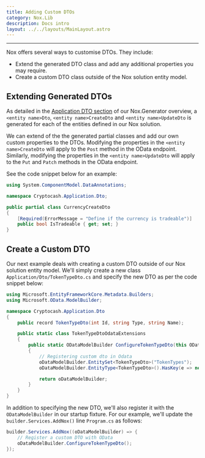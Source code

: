 ```yaml
---
title: Adding Custom DTOs
category: Nox.Lib
description: Docs intro
layout: ../../layouts/MainLayout.astro
---
```

***
Nox offers several ways to customise DTOs. They include:

- Extend the generated DTO class and add any additional properties you may require.
- Create a custom DTO class outside of the Nox solution entity model.

## Extending Generated DTOs

As detailed in the [Application DTO section](https://noxorg.dev/en/nox-generator-overview/#application-dtos) of our Nox.Generator overview, a `<entity name>Dto`, `<entity name>CreateDto` and `<entity name>UpdateDto` is generated for each of the entities defined in our Nox solution.

We can extend of the the generated partial classes and add our own custom properties to the DTOs. Modifying the properties in the `<entity name>CreateDto` will apply to the `Post` method in the OData endpoint. Similarly, modifying the properties in the `<entity name>UpdateDto` will apply to the `Put` and `Patch` methods in the OData endpoint.

See the code snippet below for an example:

```csharp
using System.ComponentModel.DataAnnotations;

namespace Cryptocash.Application.Dto;

public partial class CurrencyCreateDto
{
    [Required(ErrorMessage = "Define if the currency is tradeable")]
    public bool IsTradeable { get; set; }
}
```

## Create a Custom DTO

Our next example deals with creating a custom DTO outside of our Nox solution entity model. We'll simply create a new class `Application/Dto/TokenTypeDto.cs` and specify the new DTO as per the code snippet below:

```csharp
using Microsoft.EntityFrameworkCore.Metadata.Builders;
using Microsoft.OData.ModelBuilder;

namespace Cryptocash.Application.Dto
{
    public record TokenTypeDto(int Id, string Type, string Name);

    public static class TokenTypeDtoOdataExtensions
    {
        public static ODataModelBuilder ConfigureTokenTypeDto(this ODataModelBuilder oDataModelBuilder)
        {
            // Registering custom dto in Odata
            oDataModelBuilder.EntitySet<TokenTypeDto>("TokenTypes");
            oDataModelBuilder.EntityType<TokenTypeDto>().HasKey(e => new { e.Id });

            return oDataModelBuilder;
        }
    }
}
```

In addition to specifying the new DTO, we'll also register it with the `ODataModelBuilder` in our startup fixture. For our example, we'll update the `builder.Services.AddNox()` line `Program.cs` as follows:

```csharp
builder.Services.AddNox((oDataModelBuilder) => {
    // Register a custom DTO with OData
    oDataModelBuilder.ConfigureTokenTypeDto();
});
```